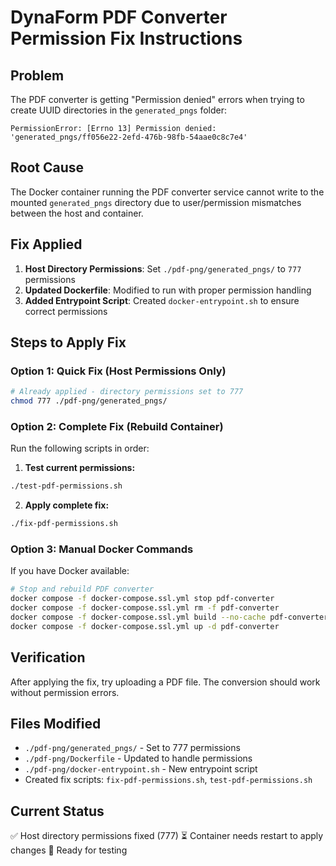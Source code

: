 # DynaForm PDF Converter Permission Fix Instructions

## Problem
The PDF converter is getting "Permission denied" errors when trying to create UUID directories in the `generated_pngs` folder:
```
PermissionError: [Errno 13] Permission denied: 'generated_pngs/ff056e22-2efd-476b-98fb-54aae0c8c7e4'
```

## Root Cause
The Docker container running the PDF converter service cannot write to the mounted `generated_pngs` directory due to user/permission mismatches between the host and container.

## Fix Applied
1. **Host Directory Permissions**: Set `./pdf-png/generated_pngs/` to `777` permissions
2. **Updated Dockerfile**: Modified to run with proper permission handling
3. **Added Entrypoint Script**: Created `docker-entrypoint.sh` to ensure correct permissions

## Steps to Apply Fix

### Option 1: Quick Fix (Host Permissions Only)
```bash
# Already applied - directory permissions set to 777
chmod 777 ./pdf-png/generated_pngs/
```

### Option 2: Complete Fix (Rebuild Container)
Run the following scripts in order:

1. **Test current permissions:**
```bash
./test-pdf-permissions.sh
```

2. **Apply complete fix:**
```bash
./fix-pdf-permissions.sh
```

### Option 3: Manual Docker Commands
If you have Docker available:
```bash
# Stop and rebuild PDF converter
docker compose -f docker-compose.ssl.yml stop pdf-converter
docker compose -f docker-compose.ssl.yml rm -f pdf-converter  
docker compose -f docker-compose.ssl.yml build --no-cache pdf-converter
docker compose -f docker-compose.ssl.yml up -d pdf-converter
```

## Verification
After applying the fix, try uploading a PDF file. The conversion should work without permission errors.

## Files Modified
- `./pdf-png/generated_pngs/` - Set to 777 permissions
- `./pdf-png/Dockerfile` - Updated to handle permissions
- `./pdf-png/docker-entrypoint.sh` - New entrypoint script
- Created fix scripts: `fix-pdf-permissions.sh`, `test-pdf-permissions.sh`

## Current Status
✅ Host directory permissions fixed (777)
⏳ Container needs restart to apply changes
🧪 Ready for testing
